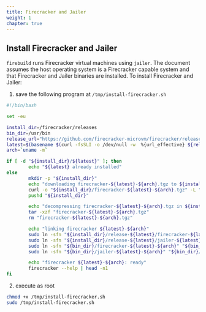```yaml
---
title: Firecracker and Jailer
weight: 1
chapter: true
---
```


## Install Firecracker and Jailer

`firebuild` runs Firecracker virtual machines using `jailer`. The document assumes the host operating system is a Firecracker capable system and that Firecracker and Jailer binaries are installed. To install Firecracker and Jailer:

1. save the following program at `/tmp/install-firecracker.sh`

```sh
#!/bin/bash

set -eu

install_dir=/firecracker/releases
bin_dir=/usr/bin
release_url="https://github.com/firecracker-microvm/firecracker/releases"
latest=$(basename $(curl -fsSLI -o /dev/null -w  %{url_effective} ${release_url}/latest))
arch=`uname -m`

if [ -d "${install_dir}/${latest}" ]; then
        echo "${latest} already installed"
else
        mkdir -p "${install_dir}"
        echo "downloading firecracker-${latest}-${arch}.tgz to ${install_dir}"
        curl -o "${install_dir}/firecracker-${latest}-${arch}.tgz" -L "${release_url}/download/${latest}/firecracker-${latest}-${arch}.tgz"
        pushd "${install_dir}"

        echo "decompressing firecracker-${latest}-${arch}.tgz in ${install_dir}"
        tar -xzf "firecracker-${latest}-${arch}.tgz"
        rm "firecracker-${latest}-${arch}.tgz"

        echo "linking firecracker ${latest}-${arch}"
        sudo ln -sfn "${install_dir}/release-${latest}/firecracker-${latest}-${arch}" "${bin_dir}/firecracker-${latest}-${arch}"
        sudo ln -sfn "${install_dir}/release-${latest}/jailer-${latest}-${arch}" "${bin_dir}/jailer-${latest}-${arch}"
        sudo ln -sfn "${bin_dir}/firecracker-${latest}-${arch}" "${bin_dir}/firecracker"
        sudo ln -sfn "${bin_dir}/jailer-${latest}-${arch}" "${bin_dir}/jailer"

        echo "firecracker ${latest}-${arch}: ready"
        firecracker --help | head -n1
fi
```

2. execute as root

```sh
chmod +x /tmp/install-firecracker.sh
sudo /tmp/install-firecracker.sh
```